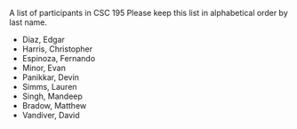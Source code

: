 A list of participants in CSC 195
Please keep this list in alphabetical order by last name.
- Diaz, Edgar
- Harris, Christopher
- Espinoza, Fernando
- Minor, Evan
- Panikkar, Devin
- Simms, Lauren
- Singh, Mandeep
- Bradow, Matthew
- Vandiver, David
